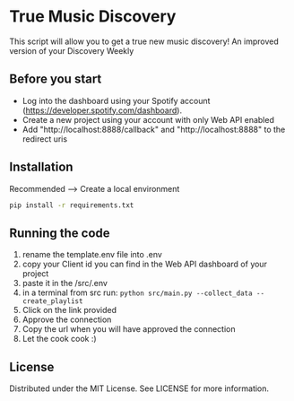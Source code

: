 # True Music Discovery

This script will allow you to get a true new music discovery! An improved version of your Discovery Weekly

## Before you start

* Log into the dashboard using your Spotify account (https://developer.spotify.com/dashboard).
* Create a new project using your account with only Web API enabled
* Add "http://localhost:8888/callback" and "http://localhost:8888" to the redirect uris

## Installation

Recommended --> Create a local environment
```bash
pip install -r requirements.txt
```

## Running the code

1. rename the template.env file into .env
2. copy your Client id you can find in the Web API dashboard of your project
3. paste it in the /src/.env
4. in a terminal from src run: 
```python src/main.py --collect_data --create_playlist```
5. Click on the link provided
6. Approve the connection
7. Copy the url when you will have approved the connection
8. Let the cook cook :) 

## License

Distributed under the MIT License. See LICENSE for more information.